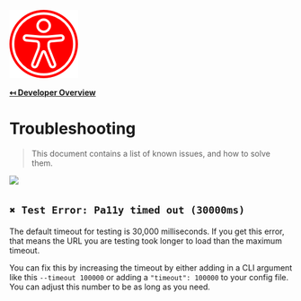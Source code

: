 ![Logo](img/logo.png "Logo")

**[↤ Developer Overview](../README.md)**

Troubleshooting
===

> This document contains a list of known issues, and how to solve them.
<img src="https://octodex.github.com/images/dinotocat.png" width="400" />

`✖ Test Error: Pa11y timed out (30000ms)`
---

The default timeout for testing is 30,000 milliseconds.  If you get this error, that means the URL you are testing took longer to load than the maximum timeout.

You can fix this by increasing the timeout by either adding in a CLI argument like this `--timeout 100000` or adding a `"timeout": 100000` to your config file.  You can adjust this number to be as long as you need.
